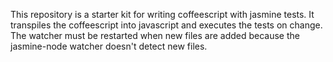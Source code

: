 This repository is a starter kit for writing coffeescript with jasmine tests. It transpiles the coffeescript into javascript and executes the tests on change. The watcher must be restarted when new files are added because the jasmine-node watcher doesn't detect new files.
